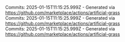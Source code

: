 Commits: 2025-01-15T11:15:25.999Z - Generated via https://github.com/marketplace/actions/artificial-grass
<br>
Commits: 2025-01-15T11:15:25.999Z - Generated via https://github.com/marketplace/actions/artificial-grass
<br>
Commits: 2025-01-15T11:15:25.999Z - Generated via https://github.com/marketplace/actions/artificial-grass
<br>
